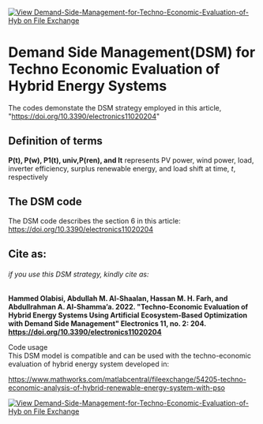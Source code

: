 [![View Demand-Side-Management-for-Techno-Economic-Evaluation-of-Hyb on File Exchange](https://www.mathworks.com/matlabcentral/images/matlab-file-exchange.svg)](https://www.mathworks.com/matlabcentral/fileexchange/123310-demand-side-management-for-techno-economic-evaluation-of-hyb)
# Demand Side Management(DSM) for Techno Economic Evaluation of Hybrid Energy Systems
The codes demonstate the DSM strategy employed in this article, "https://doi.org/10.3390/electronics11020204"

## Definition of terms
**P(t), P(w), P1(t), univ,P(ren), and lt** represents PV power, wind power, load, inverter efficiency, surplus renewable energy, and load shift at time, *t*, respectively


## The DSM code 
The DSM code describes the section 6 in this article: https://doi.org/10.3390/electronics11020204





## Cite as:
###### if you use this DSM strategy, kindly cite as:
**Hammed Olabisi, Abdullah M. Al-Shaalan, Hassan M. H. Farh, and Abdullrahman A. Al-Shamma’a. 2022. "Techno-Economic Evaluation of Hybrid Energy Systems Using Artificial Ecosystem-Based Optimization with Demand Side Management" Electronics 11, no. 2: 204. https://doi.org/10.3390/electronics11020204**


Code usage\
This DSM model is compatible and can be used with the techno-economic evaluation of hybrid energy system developed in:

https://www.mathworks.com/matlabcentral/fileexchange/54205-techno-economic-analysis-of-hybrid-renewable-energy-system-with-pso

[![View Demand-Side-Management-for-Techno-Economic-Evaluation-of-Hyb on File Exchange](https://www.mathworks.com/matlabcentral/images/matlab-file-exchange.svg)](https://www.mathworks.com/matlabcentral/fileexchange/123310-demand-side-management-for-techno-economic-evaluation-of-hyb)


